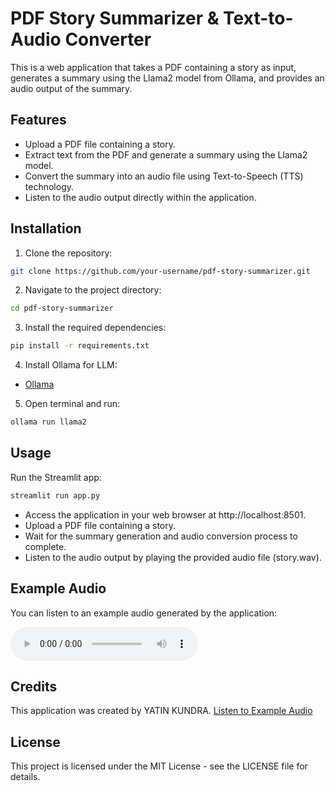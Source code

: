 # PDF Story Summarizer & Text-to-Audio Converter

This is a web application that takes a PDF containing a story as input, generates a summary using the Llama2 model from Ollama, and provides an audio output of the summary.

## Features

- Upload a PDF file containing a story.
- Extract text from the PDF and generate a summary using the Llama2 model.
- Convert the summary into an audio file using Text-to-Speech (TTS) technology.
- Listen to the audio output directly within the application.

## Installation

1. Clone the repository:

```bash
git clone https://github.com/your-username/pdf-story-summarizer.git
```

2. Navigate to the project directory:
```bash
cd pdf-story-summarizer
```

3. Install the required dependencies:
```bash
pip install -r requirements.txt
```

4. Install Ollama for LLM:

- [Ollama](https://ollama.com/)

5. Open terminal and run:
```bash
ollama run llama2
```

## Usage
Run the Streamlit app:
```bash
streamlit run app.py
```

- Access the application in your web browser at http://localhost:8501.
- Upload a PDF file containing a story.
- Wait for the summary generation and audio conversion process to complete.
- Listen to the audio output by playing the provided audio file (story.wav).

## Example Audio
You can listen to an example audio generated by the application:

<audio controls>
  <source src="story.wav" type="audio/wav">

</audio>

## Credits
This application was created by YATIN KUNDRA.
[Listen to Example Audio](story.wav)

## License
This project is licensed under the MIT License - see the LICENSE file for details.

